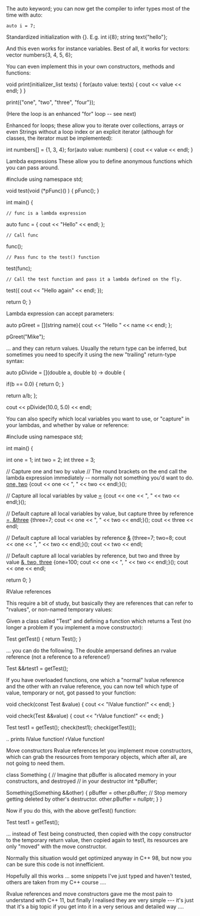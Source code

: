 The auto keyword; you can now get the compiler to infer types most of the time with auto:
```
auto i = 7;
```
Standardized initialization with {}. E.g.
int i{8};
string text{"hello"};

And this even works for instance variables. Best of all, it works for vectors:
vector<int> numbers{3, 4, 5, 6};

You can even implement this in your own constructors, methods and functions:

void print(initializer_list<string> texts) {
for(auto value: texts) {
cout << value << endl;
}
}

print({"one", "two", "three", "four"});

(Here the loop is an enhanced "for" loop -- see next)

Enhanced for loops; these allow you to iterate over collections, arrays or even Strings without a loop index or an explicit iterator (although for classes, the iterator must be implemented):

int numbers[] = {1, 3, 4};
for(auto value: numbers) {
cout << value << endl;
}

Lambda expressions
These allow you to define anonymous functions which you can pass around. 

#include <iostream>
using namespace std;

void test(void (*pFunc)() ) {
pFunc();
}

int main() {

    // func is a lambda expression
auto func = [](){ cout << "Hello" << endl; };

    // Call func
func();

    // Pass func to the test() function
test(func);

    // Call the test function and pass it a lambda defined on the fly.
test([](){ cout << "Hello again" << endl; });

return 0;
}

Lambda expression can accept parameters:

auto pGreet = [](string name){ cout << "Hello " << name << endl; };

pGreet("Mike");

... and they can return values. Usually the return type can be inferred, but sometimes you need
to specify it using the new "trailing" return-type syntax:

auto pDivide = [](double a, double b) -> double {

if(b == 0.0) {
return 0;
}

return a/b;
};

cout << pDivide(10.0, 5.0) << endl;


You can also specify which local variables you want to use, or "capture" in your lambdas, and whether by value or reference:

#include <iostream>
using namespace std;

int main() {

int one = 1;
int two = 2;
int three = 3;

// Capture one and two by value
// The round brackets on the end call the lambda expression immediately -- normally not something you'd want to do.
[one, two]() {cout << one << ", " << two << endl;}();

// Capture all local variables by value
[=]() {cout << one << ", " << two << endl;}();

// Default capture all local variables by value, but capture three by reference
[=, &three]() {three=7; cout << one << ", " << two << endl;}();
cout << three << endl;

// Default capture all local variables by reference
[&]() {three=7; two=8; cout << one << ", " << two << endl;}();
cout << two << endl;

// Default capture all local variables by reference, but two and three by value
[&, two, three]() {one=100; cout << one << ", " << two << endl;}();
cout << one << endl;

return 0;
}

RValue references

This require a bit of study, but basically they are references that can refer to "rvalues", or non-named temporary values:

Given a class called "Test" and defining a function which returns a Test (no longer a problem if you implement a move constructor):

Test getTest() {
return Test();
}

... you can do the following. The double ampersand defines an rvalue reference (not a reference to a reference!)

Test &&rtest1 = getTest();

If you have overloaded functions, one which a "normal" lvalue reference and the other with an rvalue reference,
you can now tell which type of value, temporary or not, got passed to your function:

void check(const Test &value) {
cout << "lValue function!" << endl;
}

void check(Test &&value) {
cout << "rValue function!" << endl;
}

Test test1 = getTest();
check(test1);
check(getTest());

.. prints
lValue function!
rValue function!

Move constructors
Rvalue references let you implement move constructors, which can grab the resources from temporary objects, which after all,
are not going to need them.

class Something {
// Imagine that pBuffer is allocated memory in your constructors, and destroyed
// in your destructor
int *pBuffer;


Something(Something &&other) {
pBuffer = other.pBuffer;
// Stop memory getting deleted by other's destructor.
other.pBuffer = nullptr;
}
}

Now if you do this, with the above getTest() function:

Test test1 = getTest();

... instead of Test being constructed, then copied with the copy constructor to the
temporary return value, then copied again to test1, its resources are only "moved" with the move constructor.

Normally this situation would get optimized anyway in C++ 98, but now you can be sure this code is not
innefficient.

Hopefully all this works ... some snippets I've just typed and haven't tested, others are taken
from my C++ course ....

Rvalue references and move constructors gave me the most pain to understand with C++ 11, but finally
I realised they are very simple --- it's just that it's a big topic if you get into it in a very serious and detailed way ....
